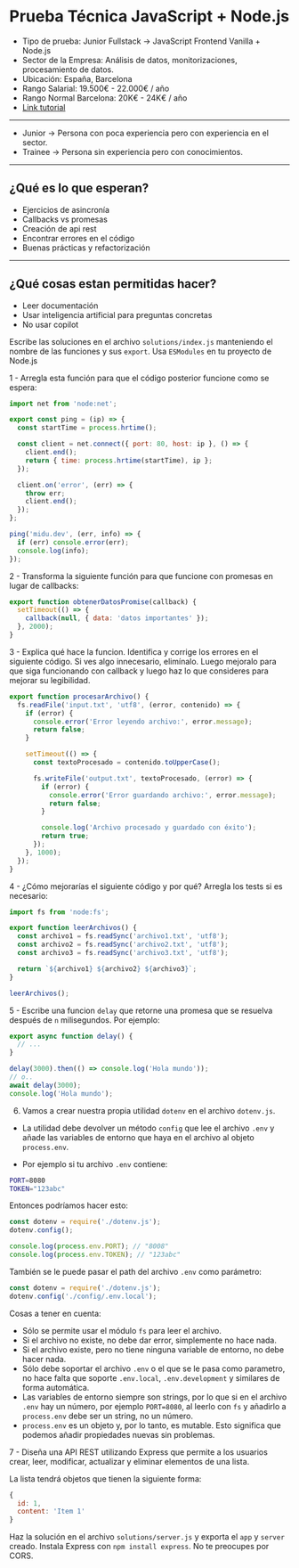 # Prueba Técnica JavaScript + Node.js

- Tipo de prueba: Junior Fullstack -> JavaScript Frontend Vanilla + Node.js
- Sector de la Empresa: Análisis de datos, monitorizaciones, procesamiento de datos.
- Ubicación: España, Barcelona
- Rango Salarial: 19.500€ - 22.000€ / año
- Rango Normal Barcelona: 20K€ - 24K€ / año
- [Link tutorial](https://www.youtube.com/watch?v=rtq2dNEyhCU&t)

---

- Junior -> Persona con poca experiencia pero con experiencia en el sector.
- Trainee -> Persona sin experiencia pero con conocimientos.

---

## ¿Qué es lo que esperan?

- Ejercicios de asincronía
- Callbacks vs promesas
- Creación de api rest
- Encontrar errores en el código
- Buenas prácticas y refactorización

---

## ¿Qué cosas estan permitidas hacer?

- Leer documentación
- Usar inteligencia artificial para preguntas concretas
- No usar copilot

Escribe las soluciones en el archivo `solutions/index.js` manteniendo el nombre de las funciones y sus `export`. Usa `ESModules` en tu proyecto de Node.js

1 - Arregla esta función para que el código posterior funcione como se espera:

```javascript
import net from 'node:net';

export const ping = (ip) => {
  const startTime = process.hrtime();

  const client = net.connect({ port: 80, host: ip }, () => {
    client.end();
    return { time: process.hrtime(startTime), ip };
  });

  client.on('error', (err) => {
    throw err;
    client.end();
  });
};

ping('midu.dev', (err, info) => {
  if (err) console.error(err);
  console.log(info);
});
```

2 - Transforma la siguiente función para que funcione con promesas en lugar de callbacks:

```javascript
export function obtenerDatosPromise(callback) {
  setTimeout(() => {
    callback(null, { data: 'datos importantes' });
  }, 2000);
}
```

3 - Explica qué hace la funcion. Identifica y corrige los errores en el siguiente código. Si ves algo innecesario, elimínalo. Luego mejoralo para que siga funcionando con callback y luego haz lo que consideres para mejorar su legibilidad.

```javascript
export function procesarArchivo() {
  fs.readFile('input.txt', 'utf8', (error, contenido) => {
    if (error) {
      console.error('Error leyendo archivo:', error.message);
      return false;
    }

    setTimeout(() => {
      const textoProcesado = contenido.toUpperCase();

      fs.writeFile('output.txt', textoProcesado, (error) => {
        if (error) {
          console.error('Error guardando archivo:', error.message);
          return false;
        }

        console.log('Archivo procesado y guardado con éxito');
        return true;
      });
    }, 1000);
  });
}
```

4 - ¿Cómo mejorarías el siguiente código y por qué? Arregla los tests si es necesario:

```javascript
import fs from 'node:fs';

export function leerArchivos() {
  const archivo1 = fs.readSync('archivo1.txt', 'utf8');
  const archivo2 = fs.readSync('archivo2.txt', 'utf8');
  const archivo3 = fs.readSync('archivo3.txt', 'utf8');

  return `${archivo1} ${archivo2} ${archivo3}`;
}

leerArchivos();
```

5 - Escribe una funcion `delay` que retorne una promesa que se resuelva después de `n` milisegundos. Por ejemplo:

```javascript
export async function delay() {
  // ...
}

delay(3000).then(() => console.log('Hola mundo'));
// o..
await delay(3000);
console.log('Hola mundo');
```

6. Vamos a crear nuestra propia utilidad `dotenv` en el archivo `dotenv.js`.

- La utilidad debe devolver un método `config` que lee el archivo `.env` y añade las variables de entorno que haya en el archivo al objeto `process.env`.

- Por ejemplo si tu archivo `.env` contiene:

```sh
PORT=8080
TOKEN="123abc"
```

Entonces podríamos hacer esto:

```javascript
const dotenv = require('./dotenv.js');
dotenv.config();

console.log(process.env.PORT); // "8008"
console.log(process.env.TOKEN); // "123abc"
```

También se le puede pasar el path del archivo `.env` como parámetro:

```javascript
const dotenv = require('./dotenv.js');
dotenv.config('./config/.env.local');
```

Cosas a tener en cuenta:

- Sólo se permite usar el módulo `fs` para leer el archivo.
- Si el archivo no existe, no debe dar error, simplemente no hace nada.
- Si el archivo existe, pero no tiene ninguna variable de entorno, no debe hacer nada.
- Sólo debe soportar el archivo `.env` o el que se le pasa como parametro, no hace falta que soporte `.env.local`, `.env.development` y similares de forma automática.
- Las variables de entorno siempre son strings, por lo que si en el archivo `.env` hay un número, por ejemplo `PORT=8080`, al leerlo con `fs` y añadirlo a `process.env` debe ser un string, no un número.
- `process.env` es un objeto y, por lo tanto, es mutable. Esto significa que podemos añadir propiedades nuevas sin problemas.

7 - Diseña una API REST utilizando Express que permite a los usuarios crear, leer, modificar, actualizar y eliminar elementos de una lista.

La lista tendrá objetos que tienen la siguiente forma:

```javascript
{
  id: 1,
  content: 'Item 1'
}
```

Haz la solución en el archivo `solutions/server.js` y exporta el `app` y `server` creado.
Instala Express con `npm install express`. No te preocupes por CORS.
